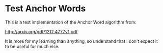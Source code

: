# Test Anchor Words

This is a test implementation of the Anchor Word algorithm from:

http://arxiv.org/pdf/1212.4777v1.pdf

It is more for my learning than anything, so understand that I don't expect
it to be useful for much else.
